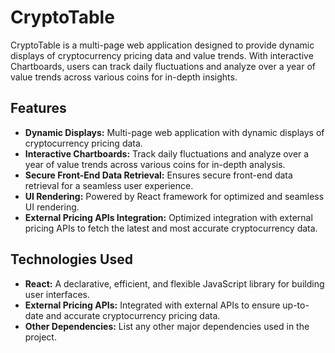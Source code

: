 # CryptoTable

CryptoTable is a multi-page web application designed to provide dynamic displays of cryptocurrency pricing data and value trends. With interactive Chartboards, users can track daily fluctuations and analyze over a year of value trends across various coins for in-depth insights.

## Features

- **Dynamic Displays:** Multi-page web application with dynamic displays of cryptocurrency pricing data.
- **Interactive Chartboards:** Track daily fluctuations and analyze over a year of value trends across various coins for in-depth analysis.
- **Secure Front-End Data Retrieval:** Ensures secure front-end data retrieval for a seamless user experience.
- **UI Rendering:** Powered by React framework for optimized and seamless UI rendering.
- **External Pricing APIs Integration:** Optimized integration with external pricing APIs to fetch the latest and most accurate cryptocurrency data.

## Technologies Used

- **React:** A declarative, efficient, and flexible JavaScript library for building user interfaces.
- **External Pricing APIs:** Integrated with external APIs to ensure up-to-date and accurate cryptocurrency pricing data.
- **Other Dependencies:** List any other major dependencies used in the project.

